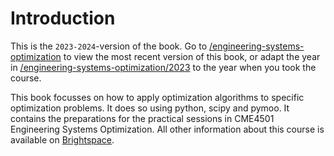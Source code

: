 # Introduction

This is the `2023-2024`-version of the book. Go to [/engineering-systems-optimization](https://teachbooks.github.io/engineering-systems-optimization) to view the most recent version of this book, or adapt the year in [/engineering-systems-optimization/2023](https://teachbooks.github.io/engineering-systems-optimization/2023) to the year when you took the course.

This book focusses on how to apply optimization algorithms to specific optimization problems. It does so using python, scipy and pymoo. It contains the preparations for the practical sessions in CME4501 Engineering Systems Optimization. All other information about this course is available on [Brightspace](https://brightspace.tudelft.nl/d2l/le/content/595155/Home).
